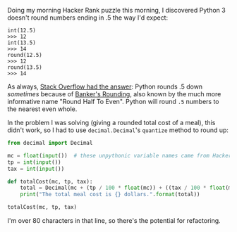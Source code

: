 <!--
.. title: Rounding decimals in Python (or: Why doesn't .5 round to 1?)
.. slug: rounding-decimals-in-python-or-why-doesnt-5-round-to-1
.. date: 2016-07-28 11:37:30 UTC-07:00
.. tags:
.. category: Python
.. link:
.. description: Why doesn't Python round .5 up to the nearest whole number? Here's why and here's how to do it.
.. type: text
-->

Doing my morning Hacker Rank puzzle this morning, I discovered Python 3 doesn't round numbers ending in .5 the way I'd expect:

```python3
int(12.5)
>>> 12
int(13.5)
>>> 14
round(12.5)
>>> 12
round(13.5)
>>> 14
```

<banging head against the wall gif goes here>

As always, [Stack Overflow had the answer](http://stackoverflow.com/a/10093820/3389827): Python rounds .5 down _sometimes_ because of [Banker's Rounding](https://en.wikipedia.org/wiki/Rounding#Round_half_to_even), also known by the much more informative name "Round Half To Even". Python will round `.5` numbers to the nearest even whole.

In the problem I was solving (giving a rounded total cost of a meal), this didn't work, so I had to use `decimal.Decimal`'s `quantize` method to round up:

```python
from decimal import Decimal

mc = float(input())  # these unpythonic variable names came from HackerRank
tp = int(input())
tax = int(input())

def totalCost(mc, tp, tax):
    total = Decimal(mc + (tp / 100 * float(mc)) + ((tax / 100 * float(mc)))).quantize(Decimal('1'))
    print("The total meal cost is {} dollars.".format(total))

totalCost(mc, tp, tax)
```

I'm over 80 characters in that line, so there's the potential for refactoring.
